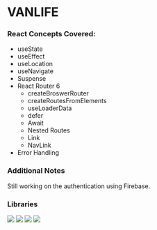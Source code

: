# VANLIFE
### React Concepts Covered:
- useState
- useEffect
- useLocation
- useNavigate
- Suspense
- React Router 6
    - createBroswerRouter
    - createRoutesFromElements
    - useLoaderData
    - defer
    - Await
    - Nested Routes
    - Link
    - NavLink
- Error Handling

### Additional Notes
Still working on the authentication using Firebase.

### Libraries
<div align="left">
  <img src="https://img.shields.io/badge/React-20232A?style=for-the-badge&logo=react&logoColor=61DAFB"/>
  <img src="https://img.shields.io/badge/Tailwind_CSS-38B2AC?style=for-the-badge&logo=tailwind-css&logoColor=white"/>
  <img src="https://img.shields.io/badge/React_Router-CA4245?style=for-the-badge&logo=react-router&logoColor=white"/>
  <img src="https://img.shields.io/badge/Firebase-039BE5?style=for-the-badge&logo=Firebase&logoColor=white"/>
</div>
